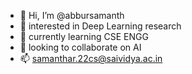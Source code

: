 - 👋 Hi, I’m @abbursamanth
- 👀 interested in Deep Learning research 
- 🌱 currently learning CSE ENGG
- 💞️ looking to collaborate on AI
- 📫 samanthar.22cs@saividya.ac.in 

<!---
abbursamanth/abbursamanth is a ✨ special ✨ repository because its `README.md` (this file) appears on your GitHub profile.
You can click the Preview link to take a look at your changes.
--->

